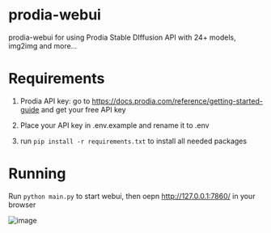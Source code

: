 # prodia-webui
prodia-webui for using Prodia Stable DIffusion API with 24+ models, img2img and more...

# Requirements

1. Prodia API key: go to https://docs.prodia.com/reference/getting-started-guide and get your free API key

2. Place your API key in .env.example and rename it to .env

3. run `pip install -r requirements.txt` to install all needed packages

# Running

Run `python main.py` to start webui, then oepn http://127.0.0.1:7860/ in your browser

![image](https://github.com/zenafey/prodia-webui/assets/118455214/ea241515-952a-4325-8833-dd8a69811d3f)

